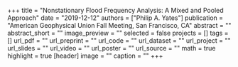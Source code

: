 +++
title = "Nonstationary Flood Frequency Analysis: A Mixed and Pooled Approach"
date = "2019-12-12"
authors = ["Philip A. Yates"]
publication = "American Geophysical Union Fall Meeting, San Francisco, CA"
abstract = ""
abstract_short = ""
image_preview = ""
selected = false
projects = []
tags = []
url_pdf = ""
url_preprint = ""
url_code = ""
url_dataset = ""
url_project = ""
url_slides = ""
url_video = ""
url_poster = ""
url_source = ""
math = true
highlight = true
[header]
image = ""
caption = ""
+++
